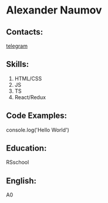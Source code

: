# Alexander Naumov 
## Contacts:
[telegram](https://t.me/Axe11er)
## Skills: 
1. HTML/CSS
2. JS
3. TS
4. React/Redux
## Code Examples:
console.log('Hello World')
## Education:
RSschool
## English:
A0
